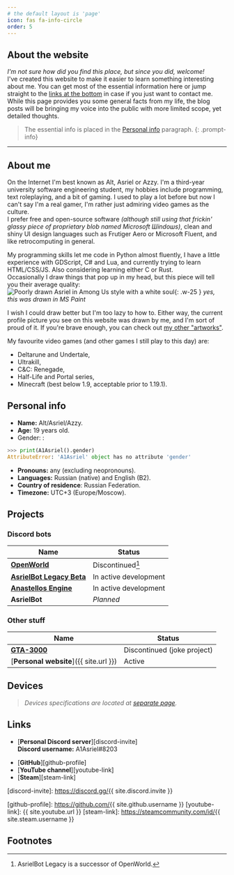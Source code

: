 ```yaml
---
# the default layout is 'page'
icon: fas fa-info-circle
order: 5
---
```


<!-- > This site is highly WIP and may contain partially improper information and inconsistent design.  
Thanks for understanding.
{: .prompt-warning } -->

## About the website

*I'm not sure how did you find this place, but since you did, welcome!*  
I've created this website to make it easier to learn something interesting about me. You can get most of the essential information here or jump straight to the [links at the bottom](#links) in case if you just want to contact me. While this page provides you some general facts from my life, the blog posts will be bringing my voice into the public with more limited scope, yet detailed thoughts.

> The essential info is placed in the [Personal info](#personal-info) paragraph.
{: .prompt-info}

---

## About me

On the Internet I'm best known as Alt, Asriel or Azzy. I'm a third-year university software engineering student, my hobbies include programming, text roleplaying, and a bit of gaming. I used to play a lot before but now I can't say I'm a real gamer, I'm rather just admiring video games as the culture.  
I prefer free and open-source software *(although still using that frickin' glassy piece of proprietary blob named Microsoft Шindoшs)*, clean and shiny UI design languages such as Frutiger Aero or Microsoft Fluent, and like retrocomputing in general.

My programming skills let me code in Python almost fluently, I have a little experience with GDScript, C# and Lua, and currently trying to learn HTML/CSS/JS. Also considering learning either C or Rust.  
Occasionally I draw things that pop up in my head, but this piece will tell you their average quality:  
![Poorly drawn Asriel in Among Us style with a white soul](https://cdn.discordapp.com/attachments/713481949896900622/1013586971249082418/asrielus.png){: .w-25 }
*yes, this was drawn in MS Paint*

I wish I could draw better but I'm too lazy to how to. Either way, the current profile picture you see on this website was drawn by me, and I'm sort of proud of it. If you're brave enough, you can check out [my other "artworks"](../art-stuff).

My favourite video games (and other games I still play to this day) are:

- Deltarune and Undertale,
- Ultrakill,
- C&C: Renegade,
- Half-Life and Portal series,
- Minecraft (best below 1.9, acceptable prior to 1.19.1).

## Personal info

- **Name:** Alt/Asriel/Azzy.
- **Age:** 19 years old.
- Gender:
: 
```py
>>> print(A1Asriel().gender)
AttributeError: 'A1Asriel' object has no attribute 'gender'
```

- **Pronouns:** any (excluding neopronouns).
- **Languages:** Russian (native) and English (B2).
- **Country of residence**: Russian Federation.
- **Timezone:** UTC+3 (Europe/Moscow).  
  <span id="time-in-utc3"></span>

<script>
  text = '<span><b>Current time here:</b></span> <span id="time"></span>';
  document.getElementById('time-in-utc3').innerHTML = text;
  document.getElementById('time').innerHTML = new Date().toLocaleTimeString([], { timeZone: 'Europe/Moscow' });
  setInterval(() => { document.getElementById('time').innerHTML = new Date().toLocaleTimeString([], { timeZone: 'Europe/Moscow' }); }, 1000);
</script>

## Projects

### Discord bots

| Name                                  | Status                        |
|---------------------------------------|-------------------------------|
| [**OpenWorld**][ow-source]            | Discontinued[^rebrand-to-abl] |
| [**AsrielBot Legacy Beta**][abl-site] | In active development         |
| [**Anastellos Engine**][ae-source]    | In active development         |
| **AsrielBot**                         | *Planned*                     |

### Other stuff

| Name                                   | Status                      |
|----------------------------------------|-----------------------------|
| [**GTA-3000**][gta3k-source]           | Discontinued (joke project) |
| [**Personal website**]({{ site.url }}) | Active                      |

[gta3k-source]: https://github.com/A1Asriel/GTA-3000
[ow-source]: https://github.com/A1Asriel/OpenWorld
[abl-site]: https://a1asriel.github.io/AsrielBot-site
[ae-source]: https://github.com/A1Asriel/anastellos

## Devices

> *Devices specifications are located at [separate page](../devices).*

## Links

- [**Personal Discord server**][discord-invite]  
  **Discord username:** A1Asriel#8203
<!-- - [**Twitter**][twitter-link] -->
<!-- - [**Guilded**][guilded-link] -->
- [**GitHub**][github-profile]
- [**YouTube channel**][youtube-link]
- [**Steam**][steam-link]

[discord-invite]: https://discord.gg/{{ site.discord.invite }}
<!-- [twitter-link]: https://twitter.com/{{ site.twitter.username }} -->
<!-- [guilded-link]: https://guilded.gg/{{ site.guilded.username }} -->
[github-profile]: https://github.com/{{ site.github.username }}
[youtube-link]: {{ site.youtube.url }}
[steam-link]: https://steamcommunity.com/id/{{ site.steam.username }}

## Footnotes

[^rebrand-to-abl]: AsrielBot Legacy is a successor of OpenWorld.
[^closed-source]: The project uses closed source code.
